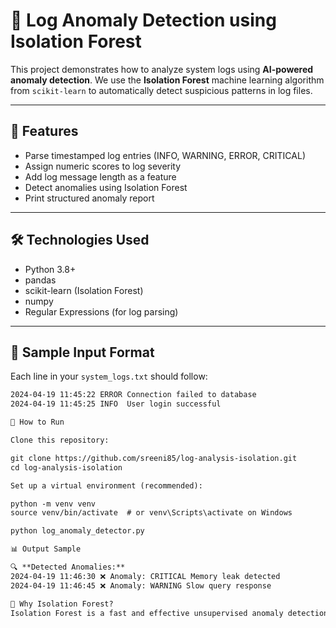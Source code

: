 # 🧠 Log Anomaly Detection using Isolation Forest

This project demonstrates how to analyze system logs using **AI-powered anomaly detection**. We use the **Isolation Forest** machine learning algorithm from `scikit-learn` to automatically detect suspicious patterns in log files.

---

## 📌 Features

- Parse timestamped log entries (INFO, WARNING, ERROR, CRITICAL)
- Assign numeric scores to log severity
- Add log message length as a feature
- Detect anomalies using Isolation Forest
- Print structured anomaly report

---

## 🛠 Technologies Used

- Python 3.8+
- pandas
- scikit-learn (Isolation Forest)
- numpy
- Regular Expressions (for log parsing)

---

## 📂 Sample Input Format

Each line in your `system_logs.txt` should follow:

```txt
2024-04-19 11:45:22 ERROR Connection failed to database
2024-04-19 11:45:25 INFO  User login successful

🚀 How to Run

Clone this repository:

git clone https://github.com/sreeni85/log-analysis-isolation.git
cd log-analysis-isolation

Set up a virtual environment (recommended):

python -m venv venv
source venv/bin/activate  # or venv\Scripts\activate on Windows

python log_anomaly_detector.py

📊 Output Sample

🔍 **Detected Anomalies:**
2024-04-19 11:46:30 ❌ Anomaly: CRITICAL Memory leak detected
2024-04-19 11:46:45 ❌ Anomaly: WARNING Slow query response

🧠 Why Isolation Forest?
Isolation Forest is a fast and effective unsupervised anomaly detection algorithm well-suited for high-dimensional, unlabeled data — perfect for log pattern analysis.







